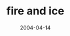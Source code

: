 ---
layout: base.njk
title : 'fire and ice' 
view_title : 'fire and ice' 
year : '2004' 
date : '2004-04-14' 
img_file : '/drawing/fireandice.png' 
html_file : 'fireandice' 
next_html : 'iwishiwassmarter.html' 
year_order : '78' 
permalink : "title/{{html_file}}.html"
---